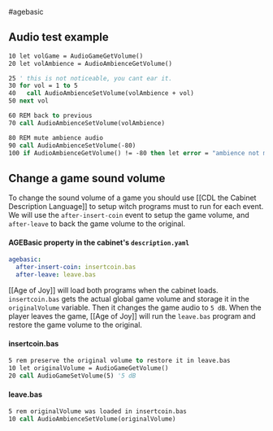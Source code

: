 #agebasic 
## Audio test example

```vb
10 let volGame = AudioGameGetVolume()
20 let volAmbience = AudioAmbienceGetVolume()

25 ' this is not noticeable, you cant ear it.
30 for vol = 1 to 5
40   call AudioAmbienceSetVolume(volAmbience + vol)
50 next vol

60 REM back to previous 
70 call AudioAmbienceSetVolume(volAmbience)

80 REM mute ambience audio
90 call AudioAmbienceSetVolume(-80)
100 if AudioAmbienceGetVolume() != -80 then let error = "ambience not muted"
```

## Change a game sound volume

To change the sound volume of a game you should use [[CDL the Cabinet Description Language]] to setup witch programs must to run for each event. We will use the `after-insert-coin` event to setup the game volume, and `after-leave` to back the game volume to the original.

#### AGEBasic property in the cabinet's `description.yaml`

```yaml
agebasic:
  after-insert-coin: insertcoin.bas
  after-leave: leave.bas
```

[[Age of Joy]] will load both programs when the cabinet loads. `insertcoin.bas` gets the actual global game volume and storage it in the `originalVolume` variable. Then it changes the game audio to `5 dB`.
When the player leaves the game, [[Age of Joy]] will run the `leave.bas` program and restore the game volume to the original.
#### insertcoin.bas

```vb
5 rem preserve the original volume to restore it in leave.bas
10 let originalVolume = AudioGameGetVolume()
20 call AudioGameSetVolume(5) '5 dB
```

#### leave.bas

```vb
5 rem originalVolume was loaded in insertcoin.bas
10 call AudioAmbienceSetVolume(originalVolume)
```

